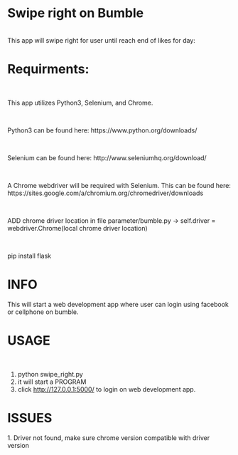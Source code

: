 <h1>Swipe right on Bumble</h1> <br>
This app will swipe right for user until reach end of likes for day:
<h1>Requirments:</h1> <br>
<p>This app utilizes Python3, Selenium, and Chrome.</p><br>
<p>Python3 can be found here: https://www.python.org/downloads/ </p><br>
<p>Selenium can be found here: http://www.seleniumhq.org/download/ </p><br>
<p>A Chrome webdriver will be required with Selenium. This can be found here: https://sites.google.com/a/chromium.org/chromedriver/downloads</p> <br>

<p>ADD chrome driver location in file parameter/bumble.py -> 
  self.driver = webdriver.Chrome(local chrome driver location) </p><br>
<p>pip install flask</p>


<h1>INFO</h1>
<p>This will start a web development app where user can login using facebook or cellphone on bumble. </p>

<h1>USAGE</h1><br>

1. python swipe_right.py 
2. it will start a PROGRAM
3. click http://127.0.0.1:5000/ to login on web development app.


<h1>ISSUES</h1>
1. Driver not found, make sure chrome version compatible with driver version
